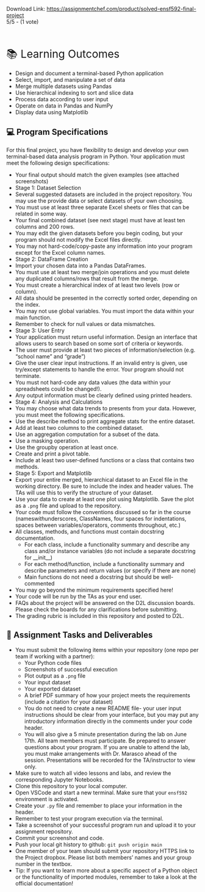 Download Link: https://assignmentchef.com/product/solved-ensf592-final-project
<br>
5/5 - (1 vote)

<header></header>



 <main></main>



<span style="font-size: 2em;">&#x1f4da; Learning Outcomes</span>

<ul>

 <li>Design and document a terminal-based Python application</li>

 <li>Select, import, and manipulate a set of data</li>

 <li>Merge multiple datasets using Pandas</li>

 <li>Use hierarchical indexing to sort and slice data</li>

 <li>Process data according to user input</li>

 <li>Operate on data in Pandas and NumPy</li>

 <li>Display data using Matplotlib</li>

</ul>

<h2 id="programspecifications">&#x1f4bb; Program Specifications</h2>

For this final project, you have flexibility to design and develop your own terminal-based data analysis program in Python. Your application must meet the following design specifications:

<ul>

 <li>Your final output should match the given examples (see attached screenshots)</li>

 <li>Stage 1: Dataset Selection</li>

 <li>Several suggested datasets are included in the project repository. You may use the provide data or select datasets of your own choosing.</li>

 <li>You must use at least three separate Excel sheets or files that can be related in some way.</li>

 <li>Your final combined dataset (see next stage) must have at least ten columns and 200 rows.</li>

 <li>You may edit the given datasets before you begin coding, but your program should not modify the Excel files directly.</li>

 <li>You may not hard-code/copy-paste any information into your program except for the Excel column names.</li>

 <li>Stage 2: DataFrame Creation</li>

 <li>Import your chosen data into a Pandas DataFrames.</li>

 <li>You must use at least two merge/join operations and you must delete any duplicated columns/rows that result from the merge.</li>

 <li>You must create a hierarchical index of at least two levels (row or column).</li>

 <li>All data should be presented in the correctly sorted order, depending on the index.</li>

 <li>You may not use global variables. You must import the data within your main function.</li>

 <li>Remember to check for null values or data mismatches.</li>

 <li>Stage 3: User Entry</li>

 <li>Your application must return useful information. Design an interface that allows users to search based on some sort of criteria or keywords.</li>

 <li>The user must provide at least two pieces of information/selection (e.g. “school name” and “grade”)</li>

 <li>Give the user clear input instructions. If an invalid entry is given, use try/except statements to handle the error. Your program should not terminate.</li>

 <li>You must not hard-code any data values (the data within your spreadsheets could be changed!).</li>

 <li>Any output information must be clearly defined using printed headers.</li>

 <li>Stage 4: Analysis and Calculations</li>

 <li>You may choose what data trends to presents from your data. However, you must meet the following specifications.</li>

 <li>Use the describe method to print aggregate stats for the entire dataset.</li>

 <li>Add at least two columns to the combined dataset.</li>

 <li>Use an aggregation computation for a subset of the data.</li>

 <li>Use a masking operation.</li>

 <li>Use the groupby operation at least once.</li>

 <li>Create and print a pivot table.</li>

 <li>Include at least two user-defined functions or a class that contains two methods.</li>

 <li>Stage 5: Export and Matplotlib</li>

 <li>Export your entire merged, hierarchical dataset to an Excel file in the working directory. Be sure to include the index and header values. The TAs will use this to verify the structure of your dataset.</li>

 <li>Use your data to create at least one plot using Matplotlib. Save the plot as a <code>.png</code> file and upload to the repository.</li>

 <li>Your code must follow the conventions discussed so far in the course (names<em>with</em>underscores, ClassNames, four spaces for indentations, spaces between variables/operators, comments throughout, etc.)</li>

 <li>All classes, methods, and functions must contain docstring documentation.

  <ul>

   <li>For each class, include a functionality summary and describe any class and/or instance variables (do not include a separate docstring for __init__)</li>

   <li>For each method/function, include a functionality summary and describe parameters and return values (or specify if there are none)</li>

   <li>Main functions do not need a docstring but should be well-commented</li>

  </ul></li>

 <li>You may go beyond the minimum requirements specified here!</li>

 <li>Your code will be run by the TAs as your end user.</li>

 <li>FAQs about the project will be answered on the D2L discussion boards. Please check the boards for any clarifications before submitting.</li>

 <li>The grading rubric is included in this repository and posted to D2L.</li>

</ul>

<h2 id="assignmenttasksanddeliverables">&#x1f4dd; Assignment Tasks and Deliverables</h2>

<ul>

 <li>You must submit the following items within your repository (one repo per team if working with a partner):

  <ul>

   <li>Your Python code files</li>

   <li>Screenshots of successful execution</li>

   <li>Plot output as a <code>.png</code> file</li>

   <li>Your input dataset</li>

   <li>Your exported dataset</li>

   <li>A brief PDF summary of how your project meets the requirements (include a citation for your dataset)</li>

   <li>You do not need to create a new README file- your user input instructions should be clear from your interface, but you may put any introductory information directly in the comments under your code header.</li>

   <li>You will also give a 5 minute presentation during the lab on June 17th. All team members must participate. Be prepared to answer questions about your program. If you are unable to attend the lab, you must make arrangements with Dr. Marasco ahead of the session. Presentations will be recorded for the TA/instructor to view only.</li>

  </ul></li>

 <li>Make sure to watch all video lessons and labs, and review the corresponding Jupyter Notebooks.</li>

 <li>Clone this repository to your local computer.</li>

 <li>Open VSCode and start a new terminal. Make sure that your <code>ensf592</code> environment is activated.</li>

 <li>Create your <code>.py</code> file and remember to place your information in the header.</li>

 <li>Remember to test your program execution via the terminal.</li>

 <li>Take a screenshot of your successful program run and upload it to your assignment repository.</li>

 <li>Commit your screenshot and code.</li>

 <li>Push your local git history to github: <code>git push origin main</code></li>

 <li>One member of your team should submit your repository HTTPS link to the Project dropbox. Please list both members’ names and your group number in the textbox.</li>

 <li>Tip: If you want to learn more about a specific aspect of a Python object or the functionality of imported modules, remember to take a look at the official documentation!</li>